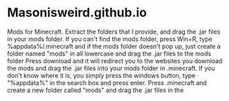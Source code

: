 # Masonisweird.github.io
Mods for Minecraft. Extract the folders that I provide, and drag the .jar files in your mods folder. If you can't find the mods folder, press Win+R, type %appdata%/.minecraft and if the mods folder doesn't pop up, just create a folder named "mods" in all lowercase and drag the .jar files to the mods folder
Press download and it will redirect you to the websites you download the mods and drag the .jar files into your mods folder in .minecraft. If you don't know where it is, you simply press the windows button, type "%appdata%" in the search box and press enter. Press .minecraft and create a new folder called "mods" and drag the .jar files in the 

